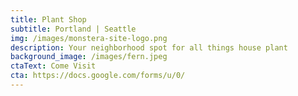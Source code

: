 ```yaml
---
title: Plant Shop
subtitle: Portland | Seattle
img: /images/monstera-site-logo.png
description: Your neighborhood spot for all things house plant
background_image: /images/fern.jpeg
ctaText: Come Visit
cta: https://docs.google.com/forms/u/0/
---
```

